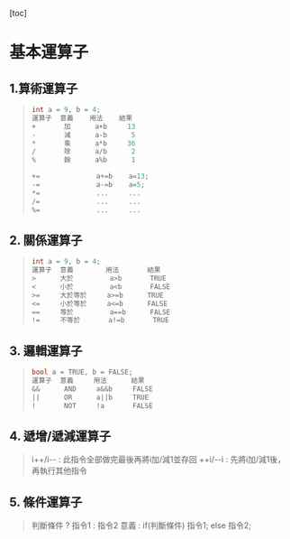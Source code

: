[toc]

# 基本運算子

## 1.算術運算子
> ``` c
> int a = 9, b = 4;
> 運算子  意義    用法    結果
> +       加      a+b     13
> -       減      a-b      5
> *       乘      a*b     36
> /       除      a/b      2
> %       餘      a%b      1
> 
> +=              a+=b    a=13;
> -=              a-=b    a=5;
> *=              ...     ...
> /=              ...     ...
> %=              ...     ...
> ```

## 2. 關係運算子
> ``` c
> int a = 9, b = 4;
> 運算子  意義        用法       結果
> >      大於         a>b       TRUE
> <      小於         a<b       FALSE
> >=     大於等於     a>=b      TRUE
> <=     小於等於     a<=b      FALSE
> ==     等於         a==b      FALSE
> !=     不等於       a!=b       TRUE
> ```

## 3. 邏輯運算子
> ``` c
> bool a = TRUE, b = FALSE;
> 運算子  意義     用法      結果
> &&      AND     a&&b     FALSE   
> ||      OR      a||b     TRUE
> !       NOT     !a       FALSE     
> ```

## 4. 遞增/遞減運算子
> i++/i-- : 此指令全部做完最後再將i加/減1並存回
> ++i/--i : 先將i加/減1後，再執行其他指令

## 5. 條件運算子
> 判斷條件 ? 指令1 : 指令2
> 意義 : 
> if(判斷條件) 指令1;
> else 指令2;
